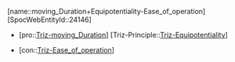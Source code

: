 ﻿---
type: TrizContradiction
aliases:
- moving_Duration+Equipotentiality-Ease_of_operation
license: CC BY-SA 4.0
copyright: https://github.com/SpocWeb
IsDeleted: false
IsReadOnly: false
Confidential: public
tags: 
- Triz/Contradiction
---
[name::moving_Duration+Equipotentiality-Ease_of_operation]
[SpocWebEntityId::24146]
+ [pro::[Triz-moving_Duration](tech/Triz/Parameter/Triz-moving_Duration.md)]
[Triz-Principle::[Triz-Equipotentiality](tech/Triz/Principle/Triz-Equipotentiality.md)]
- [con::[Triz-Ease_of_operation](tech/Triz/Parameter/Triz-Ease_of_operation.md)]

